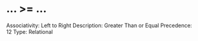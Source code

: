 # ... >= ...

Associativity: Left to Right
Description: Greater Than or Equal
Precedence: 12
Type: Relational
